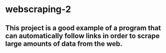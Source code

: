 # webscraping-2

## This project is a good example of a program that can automatically follow links in order to scrape large amounts of data from the web.
